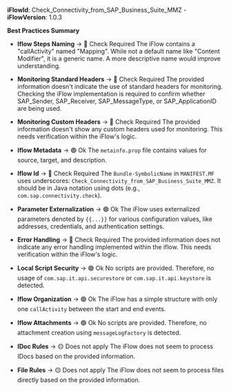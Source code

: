 **iFlowId**: Check_Connectivity_from_SAP_Business_Suite_MMZ - **iFlowVersion**: 1.0.3

**Best Practices Summary**
- **Iflow Steps Naming** -> 🔴 Check Required
    The iFlow contains a "callActivity" named "Mapping". While not a default name like "Content Modifier", it is a generic name. A more descriptive name would improve understanding.

- **Monitoring Standard Headers** -> 🔴 Check Required
    The provided information doesn't indicate the use of standard headers for monitoring. Checking the iFlow implementation is required to confirm whether SAP_Sender, SAP_Receiver, SAP_MessageType, or SAP_ApplicationID are being used.

- **Monitoring Custom Headers** -> 🔴 Check Required
    The provided information doesn't show any custom headers used for monitoring. This needs verification within the iFlow's logic.

- **Iflow Metadata** -> 🟢 Ok
    The `metainfo.prop` file contains values for source, target, and description.

- **Iflow Id** -> 🔴 Check Required
    The `Bundle-SymbolicName` in `MANIFEST.MF` uses underscores: `Check_Connectivity_from_SAP_Business_Suite_MMZ`. It should be in Java notation using dots (e.g., `com.sap.connectivity.check`).

- **Parameter Externalization** -> 🟢 Ok
    The iFlow uses externalized parameters denoted by `{{...}}` for various configuration values, like addresses, credentials, and authentication settings.

- **Error Handling** -> 🔴 Check Required
    The provided information does not indicate any error handling implemented within the iflow. This needs verification within the iFlow's logic.

- **Local Script Security** -> 🟢 Ok
    No scripts are provided. Therefore, no usage of `com.sap.it.api.securestore` or `com.sap.it.api.keystore` is detected.

- **Iflow Organization** -> 🟢 Ok
    The iFlow has a simple structure with only one `callActivity` between the start and end events.

- **Iflow Attachments** -> 🟢 Ok
    No scripts are provided. Therefore, no attachment creation using `messageLogFactory` is detected.

- **IDoc Rules** -> 🟡 Does not apply
    The iFlow does not seem to process IDocs based on the provided information.

- **File Rules** -> 🟡 Does not apply
    The iFlow does not seem to process files directly based on the provided information.